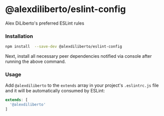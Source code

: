 # @alexdiliberto/eslint-config
Alex DiLiberto's preferred ESLint rules

### Installation
```bash
npm install  --save-dev @alexdiliberto/eslint-config
```

Next, install all necessary peer dependencies notified via console after running the above command.

### Usage
Add `@alexdiliberto` to the `extends` array in your project's `.eslintrc.js` file and it will be automatically consumed by ESLint:

```js
extends: [
  '@alexdiliberto'
]
```
